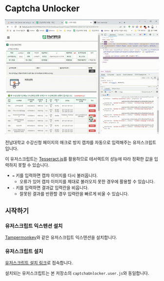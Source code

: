 # Captcha Unlocker

![Demo](./.github/userscript.gif)

전남대학교 수강신청 페이지의 매크로 방지 캡챠를 자동으로 입력해주는 유저스크립트입니다.

이 유저스크립트는 [Tesseract.js](https://tesseract.projectnaptha.com/)를 활용하므로 테서렉트의 성능에 따라 정확한 값을 입력하지 못할 수 있습니다.

* `=` 키를 입력하면 캡챠 이미지를 다시 불러옵니다.
  * 오류가 있어 캡챠 이미지를 제대로 불러오지 못한 경우에 활용할 수 있습니다.
* `-` 키를 입력하면 결과값 입력란을 비웁니다.
  * 잘못된 결과를 반환할 경우 입력란을 빠르게 비울 수 있습니다.

## 시작하기

### 유저스크립트 익스텐션 설치
[Tampermonkey](https://chrome.google.com/webstore/detail/tampermonkey/dhdgffkkebhmkfjojejmpbldmpobfkfo?hl=ko)와 같은 유저스크립트 익스텐션을 설치합니다.

### 유저스크립트 설치
[유저스크립트 설치 링크](https://raw.githack.com/ShapeLayer/lecture-enrolling-tools/main/captchaUnlocker.user.js/captchaUnlocker.user.js)로 접속합니다.

설치되는 유저스크립트는 본 저장소의 `captchaUnlocker.user.js`와 동일합니다.